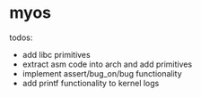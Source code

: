 # myos

todos:
- add libc primitives
- extract asm code into arch and add primitives
- implement assert/bug_on/bug functionality
- add printf functionality to kernel logs
